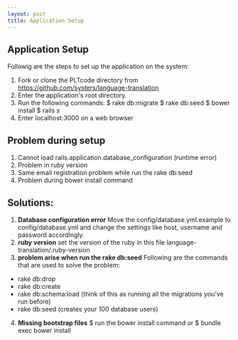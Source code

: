 ```yaml
---
layout: post
title: Application Setup
---
```

## Application Setup
Followig are the steps to set up the application on the system:
1. Fork or clone the PLTcode directory from https://github.com/systers/language-translation
2. Enter the application's root directory.
3. Run the following commands:
$ rake db:migrate
$ rake db:seed
$ bower install
$ rails s
4. Enter localhost:3000 on a web browser

## Problem during setup 
1. Cannot load rails.application.database_configuration (runtime error)
2. Problem in ruby version
3. Same email registration problem while run the rake db:seed
4. Problem during bower install command

## Solutions:
1. **Database configuration error**
  Move the config/database.yml.example to config/database.yml and change the settings like host, username and password accordingly.
2. **ruby version**
  set the version of the ruby in this file language-translation/.ruby-version
3. **problem arise when run the rake db:seed**
  Following are the commands that are used to solve the problem:
  * rake db:drop
  * rake db:create
  * rake db:schema:load (think of this as running all the migrations you've run before)
  * rake db:seed (creates your 100 database users)
4. **Missing bootstrap files**
  $ run the bower install command or $ bundle exec bower install 
